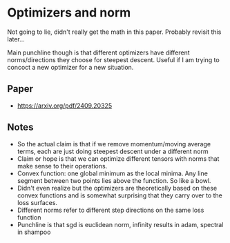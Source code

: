 # Optimizers and norm 

Not going to lie, didn't really get the math in this paper. Probably revisit this later... 

Main punchline though is that different optimizers have different norms/directions they choose for steepest descent. Useful if I am trying to concoct a new optimizer for a new situation.

## Paper

- https://arxiv.org/pdf/2409.20325

## Notes

- So the actual claim is that if we remove momentum/moving average terms, each are just doing steepest descent under a different norm 
- Claim or hope is that we can optimize different tensors with norms that make sense to their operations. 
- Convex function: one global minimum as the local minima. Any line segment between two points lies above the function. So like a bowl.
- Didn't even realize but the optimizers are theoretically based on these convex functions and is somewhat surprising that they carry over to the loss surfaces.
- Different norms refer to different step directions on the same loss function
-  Punchline is that sgd is euclidean norm, infinity results in adam, spectral in shampoo